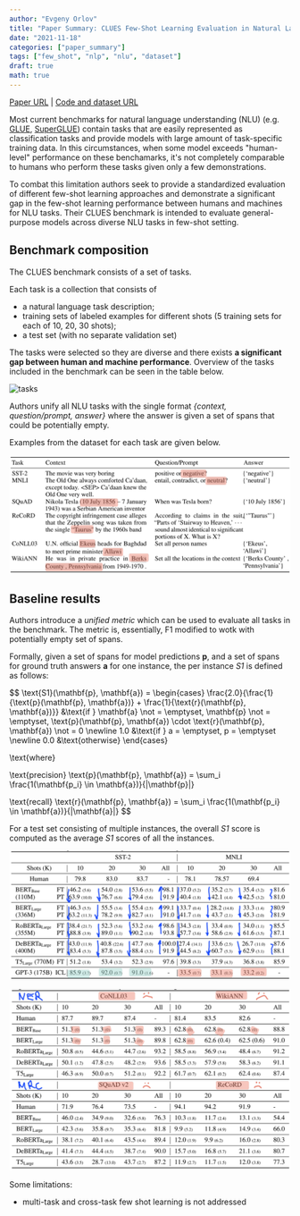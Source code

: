 ```yaml
---
author: "Evgeny Orlov"
title: "Paper Summary: CLUES Few-Shot Learning Evaluation in Natural Language Understanding"
date: "2021-11-18"
categories: ["paper_summary"]
tags: ["few_shot", "nlp", "nlu", "dataset"]
draft: true
math: true
---
```


[Paper URL](https://arxiv.org/abs/2111.02570) | [Code and dataset URL](https://github.com/microsoft/CLUES)

Most current benchmarks for natural language understanding (NLU) (e.g. [GLUE](https://aclanthology.org/W18-5446/), [SuperGLUE](https://proceedings.neurips.cc/paper/2019/file/4496bf24afe7fab6f046bf4923da8de6-Paper.pdf)) contain tasks that are easily represented as classification tasks and provide models with large amount of task-specific training data. In this circumstances, when some model exceeds "human-level" performance on these benchamarks, it's not completely comparable to humans who perform these tasks given only a few demonstrations.

To combat this limitation authors seek to provide a standardized evaluation of different few-shot learning approaches and demonstrate a significant gap in the few-shot learning performance between humans and machines for NLU tasks. Their CLUES benchmark is intended to evaluate general-purpose models across diverse NLU tasks in few-shot setting.

## Benchmark composition

The CLUES benchmark consists of a set of tasks.

Each task is a collection that consists of
- a natural language task description;
- training sets of labeled examples for different shots (5 training sets for each of 10, 20, 30 shots);
- a test set (with no separate validation set)

The tasks were selected so they are diverse and there exists **a significant gap between human and machine performance**.
Overview of the tasks included in the benchmark can be seen in the table below.

![tasks](image/tasks_overview.png)

Authors unify all NLU tasks with the single format _{context, question/prompt, answer}_ where the answer is given a set of spans that could be potentially empty.

Examples from the dataset for each task are given below.

![Examples](images/clues_examples.png)
## Baseline results

Authors introduce a _unified metric_ which can be used to evaluate all tasks in the benchmark. The metric is, essentially, F1 modified to wotk with potentially empty set of spans.

Formally, given a set of spans for model predictions **p**, and a set of spans for ground truth answers **a** for one instance, the per instance _S1_ is defined as follows:

$$
\text{S1}(\mathbf{p}, \mathbf{a}) = \begin{cases}
    \frac{2.0}{\frac{1}{\text{p}(\mathbf{p}, \mathbf{a})} + \frac{1}{\text{r}(\mathbf{p}, \mathbf{a})}} &\text{if } \mathbf{a} \not = \emptyset, \mathbf{p} \not = \emptyset, \text{p}(\mathbf{p}, \mathbf{a}) \cdot \text{r}(\mathbf{p}, \mathbf{a}) \not = 0 \newline
    1.0 &\text{if } a = \emptyset, p = \emptyset \newline
    0.0 &\text{otherwise}
\end{cases}

\text{where}

\text{precision} \text{p}(\mathbf{p}, \mathbf{a}) = \sum_i \frac{1(\mathbf{p_i} \in \mathbf{a})}{|\mathbf{p}|}

\text{recall}  \text{r}(\mathbf{p}, \mathbf{a}) = \sum_i \frac{1(\mathbf{p_i} \in \mathbf{a})}{|\mathbf{a}|}
$$

For a test set consisting of multiple instances, the overall _S1_ score is computed as the average _S1_ scores of all the instances.


![classification](images/classification_results.png)

![mrc](images/mrc_results.png)


Some limitations:
  - multi-task and cross-task few shot learning is not addressed